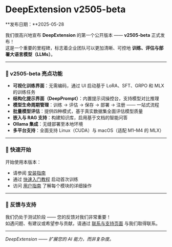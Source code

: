 # DeepExtension v2505-beta

**发布日期：**2025-05-28

我们很高兴地宣布 **DeepExtension** 的第一个公开版本 —— **v2505-beta** 正式发布！  
这是一个重要的里程碑，标志着企业团队可以更加清晰、可控地 **训练、评估与部署大语言模型（LLMs）**。

---

### 🎉 v2505-beta 亮点功能

- **可视化训练界面**：无需编码，通过 UI 启动基于 LoRA、SFT、GRPO 和 MLX 的训练任务  
- **结构化提示界面（DeepPrompt）**：内置提示词操控台，支持模型对比推理  
- **模型生命周期管理**：训练 → 评估 → 保存 → 部署 → 注册 —— 一站式流程  
- **批量模型评估**：提供四种模式，基于真实数据集全面评估模型质量  
- **嵌入与 RAG 支持**：构建知识库，启用基于文档的智能问答  
- **Ollama 集成**：无缝部署至本地环境  
- **多平台支持**：全面支持 Linux（CUDA）与 macOS（适配 M1–M4 的 MLX）

---

### 🚀 快速开始

开始使用本版本：

- 请参阅 [安装指南](developer/install.md)
- 通过 [快速入门教程](tutorials/tutorial-quick-start.md) 启动首次训练
- 访问 [用户指南](user-guide/ui-overview.md) 了解每个模块的详细操作

---

### 💬 反馈与支持

我们仍处于测试阶段 —— 您的反馈对我们非常重要！  
如遇问题、有建议或希望参与贡献，请通过 [联系与支持页面](about/support.md) 与我们取得联系。

---

*DeepExtension —— 扩展您的 AI 能力，而非复杂度。*

